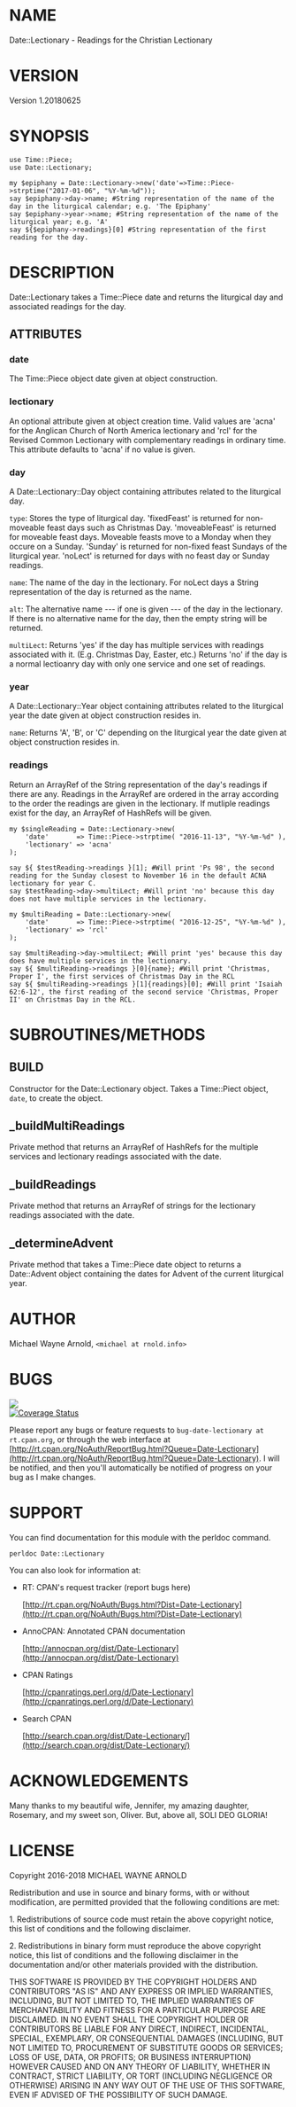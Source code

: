# NAME

Date::Lectionary - Readings for the Christian Lectionary

# VERSION

Version 1.20180625

# SYNOPSIS

    use Time::Piece;
    use Date::Lectionary;

    my $epiphany = Date::Lectionary->new('date'=>Time::Piece->strptime("2017-01-06", "%Y-%m-%d"));
    say $epiphany->day->name; #String representation of the name of the day in the liturgical calendar; e.g. 'The Epiphany'
    say $epiphany->year->name; #String representation of the name of the liturgical year; e.g. 'A'
    say ${$epiphany->readings}[0] #String representation of the first reading for the day.

# DESCRIPTION

Date::Lectionary takes a Time::Piece date and returns the liturgical day and associated readings for the day.

## ATTRIBUTES

### date

The Time::Piece object date given at object construction.

### lectionary

An optional attribute given at object creation time.  Valid values are 'acna' for the Anglican Church of North America lectionary and 'rcl' for the Revised Common Lectionary with complementary readings in ordinary time.  This attribute defaults to 'acna' if no value is given.

### day

A Date::Lectionary::Day object containing attributes related to the liturgical day.

`type`: Stores the type of liturgical day. 'fixedFeast' is returned for non-moveable feast days such as Christmas Day. 'moveableFeast' is returned for moveable feast days.  Moveable feasts move to a Monday when they occure on a Sunday. 'Sunday' is returned for non-fixed feast Sundays of the liturgical year.  'noLect' is returned for days with no feast day or Sunday readings.

`name`: The name of the day in the lectionary.  For noLect days a String representation of the day is returned as the name.

`alt`: The alternative name --- if one is given --- of the day in the lectionary.  If there is no alternative name for the day, then the empty string will be returned.

`multiLect`: Returns 'yes' if the day has multiple services with readings associated with it.  (E.g. Christmas Day, Easter, etc.)  Returns 'no' if the day is a normal lectioanry day with only one service and one set of readings.

### year

A Date::Lectionary::Year object containing attributes related to the liturgical year the date given at object construction resides in.

`name`: Returns 'A', 'B', or 'C' depending on the liturgical year the date given at object construction resides in.

### readings

Return an ArrayRef of the String representation of the day's readings if there are any.  Readings in the ArrayRef are ordered in the array according to the order the readings are given in the lectionary.  If mutliple readings exist for the day, an ArrayRef of HashRefs will be given.

    my $singleReading = Date::Lectionary->new(
        'date'       => Time::Piece->strptime( "2016-11-13", "%Y-%m-%d" ),
        'lectionary' => 'acna'
    );

    say ${ $testReading->readings }[1]; #Will print 'Ps 98', the second reading for the Sunday closest to November 16 in the default ACNA lectionary for year C.
    say $testReading->day->multiLect; #Will print 'no' because this day does not have multiple services in the lectionary.

    my $multiReading = Date::Lectionary->new(
        'date'       => Time::Piece->strptime( "2016-12-25", "%Y-%m-%d" ),
        'lectionary' => 'rcl'
    );

    say $multiReading->day->multiLect; #Will print 'yes' because this day does have multiple services in the lectionary.
    say ${ $multiReading->readings }[0]{name}; #Will print 'Christmas, Proper I', the first services of Christmas Day in the RCL
    say ${ $multiReading->readings }[1]{readings}[0]; #Will print 'Isaiah 62:6-12', the first reading of the second service 'Christmas, Proper II' on Christmas Day in the RCL.

# SUBROUTINES/METHODS

## BUILD

Constructor for the Date::Lectionary object.  Takes a Time::Piect object, `date`, to create the object.

## \_buildMultiReadings

Private method that returns an ArrayRef of HashRefs for the multiple services and lectionary readings associated with the date.

## \_buildReadings

Private method that returns an ArrayRef of strings for the lectionary readings associated with the date.

## \_determineAdvent

Private method that takes a Time::Piece date object to returns a Date::Advent object containing the dates for Advent of the current liturgical year.

# AUTHOR

Michael Wayne Arnold, `<michael at rnold.info>`

# BUGS

<div>
    <a href="https://travis-ci.org/marmanold/Date-Lectionary"><img src="https://travis-ci.org/marmanold/Date-Lectionary.svg?branch=master"></a>
</div>

<div>
    <a href='https://coveralls.io/github/marmanold/Date-Lectionary?branch=master'><img src='https://coveralls.io/repos/github/marmanold/Date-Lectionary/badge.svg?branch=master' alt='Coverage Status' /></a>
</div>

Please report any bugs or feature requests to `bug-date-lectionary at rt.cpan.org`, or through
the web interface at [http://rt.cpan.org/NoAuth/ReportBug.html?Queue=Date-Lectionary](http://rt.cpan.org/NoAuth/ReportBug.html?Queue=Date-Lectionary).  I will be notified, and then you'll
automatically be notified of progress on your bug as I make changes.

# SUPPORT

You can find documentation for this module with the perldoc command.

    perldoc Date::Lectionary

You can also look for information at:

- RT: CPAN's request tracker (report bugs here)

    [http://rt.cpan.org/NoAuth/Bugs.html?Dist=Date-Lectionary](http://rt.cpan.org/NoAuth/Bugs.html?Dist=Date-Lectionary)

- AnnoCPAN: Annotated CPAN documentation

    [http://annocpan.org/dist/Date-Lectionary](http://annocpan.org/dist/Date-Lectionary)

- CPAN Ratings

    [http://cpanratings.perl.org/d/Date-Lectionary](http://cpanratings.perl.org/d/Date-Lectionary)

- Search CPAN

    [http://search.cpan.org/dist/Date-Lectionary/](http://search.cpan.org/dist/Date-Lectionary/)

# ACKNOWLEDGEMENTS

Many thanks to my beautiful wife, Jennifer, my amazing daughter, Rosemary, and my sweet son, Oliver.  But, above all, SOLI DEO GLORIA!

# LICENSE

Copyright 2016-2018 MICHAEL WAYNE ARNOLD

Redistribution and use in source and binary forms, with or without modification, are permitted provided that the following conditions are met:

1\. Redistributions of source code must retain the above copyright notice, this list of conditions and the following disclaimer.

2\. Redistributions in binary form must reproduce the above copyright notice, this list of conditions and the following disclaimer in the documentation and/or other materials provided with the distribution.

THIS SOFTWARE IS PROVIDED BY THE COPYRIGHT HOLDERS AND CONTRIBUTORS "AS IS" AND ANY EXPRESS OR IMPLIED WARRANTIES, INCLUDING, BUT NOT LIMITED TO, THE IMPLIED WARRANTIES OF MERCHANTABILITY AND FITNESS FOR A PARTICULAR PURPOSE ARE DISCLAIMED. IN NO EVENT SHALL THE COPYRIGHT HOLDER OR CONTRIBUTORS BE LIABLE FOR ANY DIRECT, INDIRECT, INCIDENTAL, SPECIAL, EXEMPLARY, OR CONSEQUENTIAL DAMAGES (INCLUDING, BUT NOT LIMITED TO, PROCUREMENT OF SUBSTITUTE GOODS OR SERVICES; LOSS OF USE, DATA, OR PROFITS; OR BUSINESS INTERRUPTION) HOWEVER CAUSED AND ON ANY THEORY OF LIABILITY, WHETHER IN CONTRACT, STRICT LIABILITY, OR TORT (INCLUDING NEGLIGENCE OR OTHERWISE) ARISING IN ANY WAY OUT OF THE USE OF THIS SOFTWARE, EVEN IF ADVISED OF THE POSSIBILITY OF SUCH DAMAGE.
